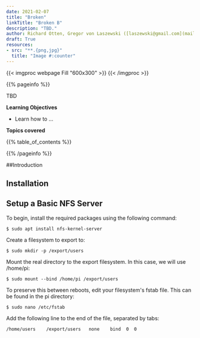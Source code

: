 ```yaml
---
date: 2021-02-07
title: "Broken"
linkTitle: "Broken B"
description: "TBD."
author: Richard Otten, Gregor von Laszewski ([laszewski@gmail.com](mailto:laszewski@gmail.com)) [laszewski.github.io](https://laszewski.github.io)
draft: True
resources:
- src: "**.{png,jpg}"
  title: "Image #:counter"
---
```


{{< imgproc webpage Fill "600x300" >}}
{{< /imgproc >}}


{{% pageinfo %}}

TBD

**Learning Objectives**

* Learn how to ...
  
**Topics covered**

{{% table_of_contents %}}

{{% /pageinfo %}}

##Introduction


## Installation

## Setup a Basic NFS Server
To begin, install the required packages using the following command:

```
$ sudo apt install nfs-kernel-server
```
Create a filesystem to export to:

```
$ sudo mkdir -p /export/users

```

Mount the real directory to the export filesystem. In this case, we will use /home/pi:

```
$ sudo mount --bind /home/pi /export/users
```

To preserve this between reboots, edit your filesystem's fstab file. This can be found in the pi directory:

```
$ sudo nano /etc/fstab
```
Add the following line to the end of the file, separated by tabs:

```
/home/users    /export/users   none    bind  0  0
```



